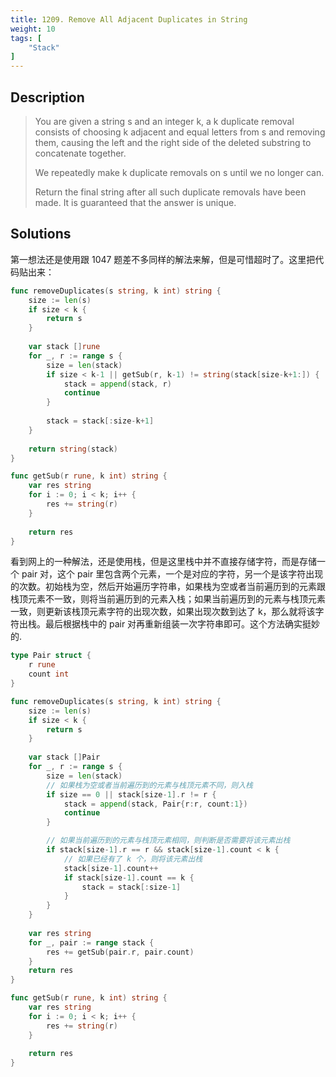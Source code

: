 ```yaml
---
title: 1209. Remove All Adjacent Duplicates in String
weight: 10
tags: [
	"Stack"
]
---
```

## Description
> You are given a string s and an integer k, a k duplicate removal consists of choosing k adjacent and equal letters from s and removing them, causing the left and the right side of the deleted substring to concatenate together.
> 
> We repeatedly make k duplicate removals on s until we no longer can.
> 
> Return the final string after all such duplicate removals have been made. It is guaranteed that the answer is unique.

## Solutions
第一想法还是使用跟 1047 题差不多同样的解法来解，但是可惜超时了。这里把代码贴出来：
```go
func removeDuplicates(s string, k int) string {
    size := len(s)
    if size < k {
        return s
    }
    
    var stack []rune
    for _, r := range s {
        size = len(stack)
        if size < k-1 || getSub(r, k-1) != string(stack[size-k+1:]) {
            stack = append(stack, r)
            continue
        }
        
        stack = stack[:size-k+1]
    }
    
    return string(stack)
}

func getSub(r rune, k int) string {
    var res string
    for i := 0; i < k; i++ {
        res += string(r)
    } 
    
    return res
}
```

看到网上的一种解法，还是使用栈，但是这里栈中并不直接存储字符，而是存储一个 pair 对，这个 pair 里包含两个元素，一个是对应的字符，另一个是该字符出现的次数。初始栈为空，然后开始遍历字符串，如果栈为空或者当前遍历到的元素跟栈顶元素不一致，则将当前遍历到的元素入栈；如果当前遍历到的元素与栈顶元素一致，则更新该栈顶元素字符的出现次数，如果出现次数到达了 k，那么就将该字符出栈。最后根据栈中的 pair 对再重新组装一次字符串即可。这个方法确实挺妙的.
```go
type Pair struct {
    r rune
    count int
}

func removeDuplicates(s string, k int) string {
    size := len(s)
    if size < k {
        return s
    }
    
    var stack []Pair
    for _, r := range s {
        size = len(stack)
        // 如果栈为空或者当前遍历到的元素与栈顶元素不同，则入栈
        if size == 0 || stack[size-1].r != r {
            stack = append(stack, Pair{r:r, count:1})
            continue
        }

        // 如果当前遍历到的元素与栈顶元素相同，则判断是否需要将该元素出栈
        if stack[size-1].r == r && stack[size-1].count < k {
            // 如果已经有了 k 个，则将该元素出栈
            stack[size-1].count++
            if stack[size-1].count == k {
                stack = stack[:size-1]
            }
        }
    }
    
    var res string
    for _, pair := range stack {
        res += getSub(pair.r, pair.count)
    }
    return res
}

func getSub(r rune, k int) string {
    var res string
    for i := 0; i < k; i++ {
        res += string(r)
    } 
    
    return res
}
```
